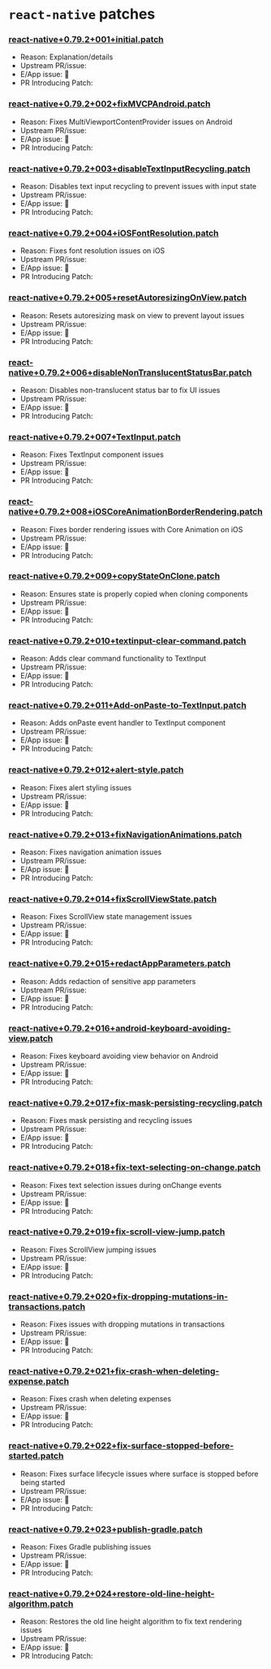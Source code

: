 # `react-native` patches

### [react-native+0.79.2+001+initial.patch](react-native+0.79.2+001+initial.patch)

- Reason: Explanation/details
- Upstream PR/issue:
- E/App issue: 🛑
- PR Introducing Patch:

### [react-native+0.79.2+002+fixMVCPAndroid.patch](react-native+0.79.2+002+fixMVCPAndroid.patch)

- Reason: Fixes MultiViewportContentProvider issues on Android
- Upstream PR/issue:
- E/App issue: 🛑
- PR Introducing Patch:

### [react-native+0.79.2+003+disableTextInputRecycling.patch](react-native+0.79.2+003+disableTextInputRecycling.patch)

- Reason: Disables text input recycling to prevent issues with input state
- Upstream PR/issue:
- E/App issue: 🛑
- PR Introducing Patch:

### [react-native+0.79.2+004+iOSFontResolution.patch](react-native+0.79.2+004+iOSFontResolution.patch)

- Reason: Fixes font resolution issues on iOS
- Upstream PR/issue:
- E/App issue: 🛑
- PR Introducing Patch:

### [react-native+0.79.2+005+resetAutoresizingOnView.patch](react-native+0.79.2+005+resetAutoresizingOnView.patch)

- Reason: Resets autoresizing mask on view to prevent layout issues
- Upstream PR/issue:
- E/App issue: 🛑
- PR Introducing Patch:

### [react-native+0.79.2+006+disableNonTranslucentStatusBar.patch](react-native+0.79.2+006+disableNonTranslucentStatusBar.patch)

- Reason: Disables non-translucent status bar to fix UI issues
- Upstream PR/issue:
- E/App issue: 🛑
- PR Introducing Patch:

### [react-native+0.79.2+007+TextInput.patch](react-native+0.79.2+007+TextInput.patch)

- Reason: Fixes TextInput component issues
- Upstream PR/issue:
- E/App issue: 🛑
- PR Introducing Patch:

### [react-native+0.79.2+008+iOSCoreAnimationBorderRendering.patch](react-native+0.79.2+008+iOSCoreAnimationBorderRendering.patch)

- Reason: Fixes border rendering issues with Core Animation on iOS
- Upstream PR/issue:
- E/App issue: 🛑
- PR Introducing Patch:

### [react-native+0.79.2+009+copyStateOnClone.patch](react-native+0.79.2+009+copyStateOnClone.patch)

- Reason: Ensures state is properly copied when cloning components
- Upstream PR/issue:
- E/App issue: 🛑
- PR Introducing Patch:

### [react-native+0.79.2+010+textinput-clear-command.patch](react-native+0.79.2+010+textinput-clear-command.patch)

- Reason: Adds clear command functionality to TextInput
- Upstream PR/issue:
- E/App issue: 🛑
- PR Introducing Patch:

### [react-native+0.79.2+011+Add-onPaste-to-TextInput.patch](react-native+0.79.2+011+Add-onPaste-to-TextInput.patch)

- Reason: Adds onPaste event handler to TextInput component
- Upstream PR/issue:
- E/App issue: 🛑
- PR Introducing Patch:

### [react-native+0.79.2+012+alert-style.patch](react-native+0.79.2+012+alert-style.patch)

- Reason: Fixes alert styling issues
- Upstream PR/issue:
- E/App issue: 🛑
- PR Introducing Patch:

### [react-native+0.79.2+013+fixNavigationAnimations.patch](react-native+0.79.2+013+fixNavigationAnimations.patch)

- Reason: Fixes navigation animation issues
- Upstream PR/issue:
- E/App issue: 🛑
- PR Introducing Patch:

### [react-native+0.79.2+014+fixScrollViewState.patch](react-native+0.79.2+014+fixScrollViewState.patch)

- Reason: Fixes ScrollView state management issues
- Upstream PR/issue:
- E/App issue: 🛑
- PR Introducing Patch:

### [react-native+0.79.2+015+redactAppParameters.patch](react-native+0.79.2+015+redactAppParameters.patch)

- Reason: Adds redaction of sensitive app parameters
- Upstream PR/issue:
- E/App issue: 🛑
- PR Introducing Patch:

### [react-native+0.79.2+016+android-keyboard-avoiding-view.patch](react-native+0.79.2+016+android-keyboard-avoiding-view.patch)

- Reason: Fixes keyboard avoiding view behavior on Android
- Upstream PR/issue:
- E/App issue: 🛑
- PR Introducing Patch:

### [react-native+0.79.2+017+fix-mask-persisting-recycling.patch](react-native+0.79.2+017+fix-mask-persisting-recycling.patch)

- Reason: Fixes mask persisting and recycling issues
- Upstream PR/issue:
- E/App issue: 🛑
- PR Introducing Patch:

### [react-native+0.79.2+018+fix-text-selecting-on-change.patch](react-native+0.79.2+018+fix-text-selecting-on-change.patch)

- Reason: Fixes text selection issues during onChange events
- Upstream PR/issue:
- E/App issue: 🛑
- PR Introducing Patch:

### [react-native+0.79.2+019+fix-scroll-view-jump.patch](react-native+0.79.2+019+fix-scroll-view-jump.patch)

- Reason: Fixes ScrollView jumping issues
- Upstream PR/issue:
- E/App issue: 🛑
- PR Introducing Patch:

### [react-native+0.79.2+020+fix-dropping-mutations-in-transactions.patch](react-native+0.79.2+020+fix-dropping-mutations-in-transactions.patch)

- Reason: Fixes issues with dropping mutations in transactions
- Upstream PR/issue:
- E/App issue: 🛑
- PR Introducing Patch:

### [react-native+0.79.2+021+fix-crash-when-deleting-expense.patch](react-native+0.79.2+021+fix-crash-when-deleting-expense.patch)

- Reason: Fixes crash when deleting expenses
- Upstream PR/issue:
- E/App issue: 🛑
- PR Introducing Patch:

### [react-native+0.79.2+022+fix-surface-stopped-before-started.patch](react-native+0.79.2+022+fix-surface-stopped-before-started.patch)

- Reason: Fixes surface lifecycle issues where surface is stopped before being started
- Upstream PR/issue:
- E/App issue: 🛑
- PR Introducing Patch:

### [react-native+0.79.2+023+publish-gradle.patch](react-native+0.79.2+023+publish-gradle.patch)

- Reason: Fixes Gradle publishing issues
- Upstream PR/issue:
- E/App issue: 🛑
- PR Introducing Patch:

### [react-native+0.79.2+024+restore-old-line-height-algorithm.patch](react-native+0.79.2+024+restore-old-line-height-algorithm.patch)

- Reason: Restores the old line height algorithm to fix text rendering issues
- Upstream PR/issue:
- E/App issue: 🛑
- PR Introducing Patch:
